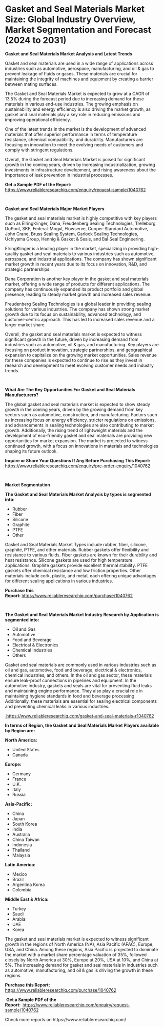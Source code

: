 <p><h1>Gasket and Seal Materials Market Size: Global Industry Overview, Market Segmentation and Forecast (2024 to 2031)</h1></p><p><strong>Gasket and Seal Materials Market Analysis and Latest Trends</strong></p>
<p><p>Gasket and seal materials are used in a wide range of applications across industries such as automotive, aerospace, manufacturing, and oil & gas to prevent leakage of fluids or gases. These materials are crucial for maintaining the integrity of machines and equipment by creating a barrier between mating surfaces.</p><p>The Gasket and Seal Materials Market is expected to grow at a CAGR of 13.5% during the forecast period due to increasing demand for these materials in various end-use industries. The growing emphasis on sustainability and energy efficiency is also driving the market growth, as gasket and seal materials play a key role in reducing emissions and improving operational efficiency.</p><p>One of the latest trends in the market is the development of advanced materials that offer superior performance in terms of temperature resistance, chemical compatibility, and durability. Manufacturers are focusing on innovation to meet the evolving needs of customers and comply with stringent regulations.</p><p>Overall, the Gasket and Seal Materials Market is poised for significant growth in the coming years, driven by increasing industrialization, growing investments in infrastructure development, and rising awareness about the importance of leak prevention in industrial processes.</p></p>
<p><strong>Get a Sample PDF of the Report:&nbsp;</strong> <a href="https://www.reliableresearchiq.com/enquiry/request-sample/1040762">https://www.reliableresearchiq.com/enquiry/request-sample/1040762</a></p>
<p>&nbsp;</p>
<p><strong>Gasket and Seal Materials Major Market Players</strong></p>
<p><p>The gasket and seal materials market is highly competitive with key players such as ElringKlinger, Dana, Freudenberg Sealing Technologies, Trelleborg, DuPont, SKF, Federal-Mogul, Flowserve, Cooper-Standard Automotive, John Crane, Bruss Sealing System, Garlock Sealing Technologies, Uchiyama Group, Hennig & Gasket & Seals, and Bal Seal Engineering.</p><p>ElringKlinger is a leading player in the market, specializing in providing high-quality gasket and seal materials to various industries such as automotive, aerospace, and industrial applications. The company has shown significant market growth in recent years due to its focus on innovation, R&D, and strategic partnerships.</p><p>Dana Corporation is another key player in the gasket and seal materials market, offering a wide range of products for different applications. The company has continuously expanded its product portfolio and global presence, leading to steady market growth and increased sales revenue.</p><p>Freudenberg Sealing Technologies is a global leader in providing sealing solutions for various industries. The company has shown strong market growth due to its focus on sustainability, advanced technology, and customer-centric approach. This has led to increased sales revenue and a larger market share.</p><p>Overall, the gasket and seal materials market is expected to witness significant growth in the future, driven by increasing demand from industries such as automotive, oil & gas, and manufacturing. Key players are focusing on product innovation, strategic partnerships, and geographical expansion to capitalize on the growing market opportunities. Sales revenue for these companies is expected to continue to rise as they invest in research and development to meet evolving customer needs and industry trends.</p></p>
<p>&nbsp;</p>
<p><strong>What Are The Key Opportunities For Gasket and Seal Materials Manufacturers?</strong></p>
<p><p>The global gasket and seal materials market is expected to show steady growth in the coming years, driven by the growing demand from key sectors such as automotive, construction, and manufacturing. Factors such as increasing focus on energy efficiency, stricter regulations on emissions, and advancements in sealing technologies are also contributing to market growth. Additionally, the rising trend of lightweight materials and the development of eco-friendly gasket and seal materials are providing new opportunities for market expansion. The market is projected to witness continued growth, with a focus on innovations in materials and technologies shaping its future outlook.</p></p>
<p><strong>Inquire or Share Your Questions If Any Before Purchasing This Report:</strong> <a href="https://www.reliableresearchiq.com/enquiry/pre-order-enquiry/1040762">https://www.reliableresearchiq.com/enquiry/pre-order-enquiry/1040762</a></p>
<p>&nbsp;</p>
<p><strong>Market Segmentation</strong></p>
<p><strong>The Gasket and Seal Materials Market Analysis by types is segmented into:</strong></p>
<p><ul><li>Rubber</li><li>Fiber</li><li>Silicone</li><li>Graphite</li><li>PTFE</li><li>Other</li></ul></p>
<p><p>Gasket and Seal Materials Market Types include rubber, fiber, silicone, graphite, PTFE, and other materials. Rubber gaskets offer flexibility and resistance to various fluids. Fiber gaskets are known for their durability and heat resistance. Silicone gaskets are used for high temperature applications. Graphite gaskets provide excellent thermal stability. PTFE gaskets offer chemical resistance and low friction properties. Other materials include cork, plastic, and metal, each offering unique advantages for different sealing applications in various industries.</p></p>
<p><strong>Purchase this Report:&nbsp;</strong><a href="https://www.reliableresearchiq.com/purchase/1040762">https://www.reliableresearchiq.com/purchase/1040762</a></p>
<p>&nbsp;</p>
<p><strong>The Gasket and Seal Materials Market Industry Research by Application is segmented into:</strong></p>
<p><ul><li>Oil and Gas</li><li>Automotive</li><li>Food and Beverage</li><li>Electrical & Electronics</li><li>Chemical Industries</li><li>Others</li></ul></p>
<p><p>Gasket and seal materials are commonly used in various industries such as oil and gas, automotive, food and beverage, electrical & electronics, chemical industries, and others. In the oil and gas sector, these materials ensure leak-proof connections in pipelines and equipment. In the automotive industry, gaskets and seals are vital for preventing fluid leaks and maintaining engine performance. They also play a crucial role in maintaining hygiene standards in food and beverage processing. Additionally, these materials are essential for sealing electrical components and preventing chemical leaks in various industries.</p></p>
<p><a href="https://www.reliableresearchiq.com/gasket-and-seal-materials-r1040762">&nbsp;https://www.reliableresearchiq.com/gasket-and-seal-materials-r1040762</a></p>
<p><strong>In terms of Region, the Gasket and Seal Materials Market Players available by Region are:</strong></p>
<p>
    <p> <strong> North America: </strong>
        <ul>
            <li>United States</li>
            <li>Canada</li>
        </ul>
        </p> 
    <p> <strong> Europe: </strong>
        <ul>
            <li>Germany</li>
            <li>France</li>
            <li>U.K.</li>
            <li>Italy</li>
            <li>Russia</li>
        </ul>
        </p> 
    <p> <strong> Asia-Pacific: </strong>
        <ul>
            <li>China</li>
            <li>Japan</li>
            <li>South Korea</li>
            <li>India</li>
            <li>Australia</li>
            <li>China Taiwan</li>
            <li>Indonesia</li>
            <li>Thailand</li>
            <li>Malaysia</li>
        </ul>
        </p> 
    <p> <strong> Latin America: </strong>
        <ul>
            <li>Mexico</li>
            <li>Brazil</li>
            <li>Argentina Korea</li>
            <li>Colombia</li>
        </ul>
        </p> 
    <p> <strong> Middle East & Africa: </strong>
        <ul>
            <li>Turkey</li>
            <li>Saudi</li>
            <li>Arabia</li>
            <li>UAE</li>
            <li>Korea</li>
        </ul>
    </p>
    </p>
<p><p>The gasket and seal materials market is expected to witness significant growth in the regions of North America (NA), Asia Pacific (APAC), Europe, USA, and China. Among these regions, Asia Pacific is projected to dominate the market with a market share percentage valuation of 35%, followed closely by North America at 30%, Europe at 20%, USA at 10%, and China at 5%. The increasing demand for gasket and seal materials in industries such as automotive, manufacturing, and oil & gas is driving the growth in these regions.</p></p>
<p><strong>Purchase this Report: </strong><a href="https://www.reliableresearchiq.com/purchase/1040762">https://www.reliableresearchiq.com/purchase/1040762</a></p>
<p>&nbsp;<strong>Get a Sample PDF of the Report:&nbsp;&nbsp;</strong><a href="https://www.reliableresearchiq.com/enquiry/request-sample/1040762">https://www.reliableresearchiq.com/enquiry/request-sample/1040762</a></p>
<p><strong></strong></p>
<p>Check more reports on https://www.reliableresearchiq.com/</p>